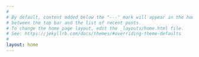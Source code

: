 ```yaml
---
#
# By default, content added below the "---" mark will appear in the home page
# between the top bar and the list of recent posts.
# To change the home page layout, edit the _layouts/home.html file.
# See: https://jekyllrb.com/docs/themes/#overriding-theme-defaults
#
layout: home
---
```

<div align="left">
<p style="position: relative; padding: 0px 0px 56.25% 0px; height: 0; overflow: hidden; max-width:540px;">
<iframe  width="100%" height="80%" src="https://www.youtube.com/embed/v9seQE_TBrw" frameborder="0" allow="accelerometer; autoplay; encrypted-media; gyroscope; picture-in-picture" allowfullscreen></iframe>
</p>
</div>

<div align="right">
<p style="position: relative; padding: 0px 0px 56.25% 0px; height: 0; overflow: hidden; max-width:540px;">
<iframe  width="100%" height="80%" src="https://www.youtube.com/embed/AGduT2AJ1W4" frameborder="0" allow="accelerometer; autoplay; encrypted-media; gyroscope; picture-in-picture" allowfullscreen></iframe>
</p>
</div>

<div align="left">
<p style="position: relative; padding: 0px 0px 56.25% 0px; height: 0; overflow: hidden; max-width:540px;">
<iframe width="100%" height="80%" src="https://www.youtube.com/embed/r9RXXpQ5fgc" frameborder="0"  allow="accelerometer; autoplay; encrypted-media; gyroscope; picture-in-picture" allowfullscreen></iframe>
</p>
</div>

<div align="right">
<p style="position: relative; padding: 0px 0px 56.25% 0px; height: 0; overflow: hidden; max-width:540px;">
<iframe width="100%" height="80%" src="https://www.youtube.com/embed/-M2WhNNo6Hw" frameborder="0"  allow="accelerometer; autoplay; encrypted-media; gyroscope; picture-in-picture" allowfullscreen></iframe>
</p>
</div>

<div align="left">
<p style="position: relative; padding: 0px 0px 56.25% 0px; height: 0; overflow: hidden; max-width:540px;">
<iframe width="100%" height="80%" src="https://www.youtube.com/embed/d_qNYjjZoTw" frameborder="0"  allow="accelerometer; autoplay; encrypted-media; gyroscope; picture-in-picture" allowfullscreen></iframe>
</p>
</div>

<div align="right">
<p style="position: relative; padding: 0px 0px 56.25% 0px; height: 0; overflow: hidden; max-width:540px;">
<iframe width="100%" height="80%" src="https://www.youtube.com/embed/WB8G9aS_KiI" frameborder="0"  allow="accelerometer; autoplay; encrypted-media; gyroscope; picture-in-picture" allowfullscreen></iframe>
</p>
</div>
